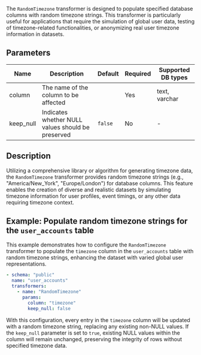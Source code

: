 The `RandomTimezone` transformer is designed to populate specified database columns with random timezone strings. This transformer is particularly useful for applications that require the simulation of global user data, testing of timezone-related functionalities, or anonymizing real user timezone information in datasets.

## Parameters

| Name      | Description                                          | Default | Required | Supported DB types |
|-----------|------------------------------------------------------|---------|----------|--------------------|
| column    | The name of the column to be affected               |         | Yes      | text, varchar      |
| keep_null | Indicates whether NULL values should be preserved  | `false` | No       | -                  |

## Description

Utilizing a comprehensive library or algorithm for generating timezone data, the `RandomTimezone` transformer provides random timezone strings (e.g., "America/New_York", "Europe/London") for database columns. This feature enables the creation of diverse and realistic datasets by simulating timezone information for user profiles, event timings, or any other data requiring timezone context.

## Example: Populate random timezone strings for  the `user_accounts` table

This example demonstrates how to configure the `RandomTimezone` transformer to populate the `timezone` column in the `user_accounts` table with random timezone strings, enhancing the dataset with varied global user representations.

```yaml title="RandomTimezone transformer example"
- schema: "public"
  name: "user_accounts"
  transformers:
    - name: "RandomTimezone"
      params:
        column: "timezone"
        keep_null: false
```

With this configuration, every entry in the `timezone` column will be updated with a random timezone string, replacing any existing non-NULL values. If the `keep_null` parameter is set to `true`, existing NULL values within the column will remain unchanged, preserving the integrity of rows without specified timezone data.
